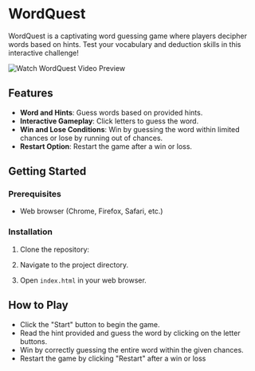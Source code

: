 # WordQuest

WordQuest is a captivating word guessing game where players decipher words based on hints. Test your vocabulary and deduction skills in this interactive challenge!

![Watch WordQuest Video Preview](https://github.com/user-attachments/assets/001ab762-920f-4322-be7d-28340851648d)


## Features

- **Word and Hints**: Guess words based on provided hints.
- **Interactive Gameplay**: Click letters to guess the word.
- **Win and Lose Conditions**: Win by guessing the word within limited chances or lose by running out of chances.
- **Restart Option**: Restart the game after a win or loss.

## Getting Started

### Prerequisites

- Web browser (Chrome, Firefox, Safari, etc.)

### Installation

1. Clone the repository:
   
2. Navigate to the project directory.

3. Open `index.html` in your web browser.

## How to Play

- Click the "Start" button to begin the game.
- Read the hint provided and guess the word by clicking on the letter buttons.
- Win by correctly guessing the entire word within the given chances.
- Restart the game by clicking "Restart" after a win or loss
